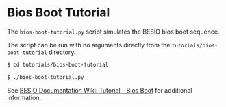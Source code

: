 # Bios Boot Tutorial

The `bios-boot-tutorial.py` script simulates the BESIO bios boot sequence.

The script can be run with no arguments directly from the `tutorials/bios-boot-tutorial` directory.

```bash
$ cd tutorials/bios-boot-tutorial

$ ./bios-boot-tutorial.py
```

See [BESIO Documentation Wiki: Tutorial - Bios Boot](https://github.com/biteosorg/BitEOS/wiki/Tutorial-Bios-Boot-Sequence) for additional information.
